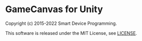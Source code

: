 # GameCanvas for Unity
Copyright (c) 2015-2022 Smart Device Programming.

This software is released under the MIT License, see [LICENSE](LICENSE.md).
